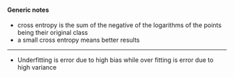#### Generic notes 
* cross entropy is the sum of the negative of the logarithms of the points being their original class 
* a small cross entropy means better results 
---
* Underfitting is error due to high bias while over fitting is error due to high variance 